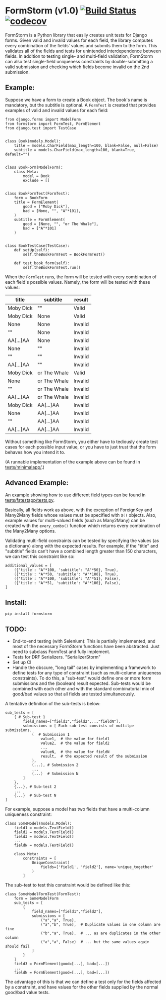 # FormStorm (v1.0) [![Build Status](https://travis-ci.org/TravisDart/formstorm.svg?branch=master)](https://travis-ci.org/TravisDart/formstorm)  [![codecov](https://codecov.io/gh/TravisDart/formstorm/branch/master/graph/badge.svg)](https://codecov.io/gh/TravisDart/formstorm)



FormStorm is a Python library that easily creates unit tests for Django forms. Given valid and invalid values for each field, the library computes every combination of the fields' values and submits them to the form. This validates all of the fields and tests for unintended interdependence between fields. In addition to testing single- and multi-field validation, FormStorm can also test single-field uniqueness constraints by double-submitting a valid submission and checking which fields become invalid on the 2nd submission.

## Example:

Suppose we have a form to create a Book object. The book's name is mandatory,
but the subtitle is optional. A `FormTest` is created that provides examples 
of valid and invalid values for each field:


    from django.forms import ModelForm
    from formstorm import FormTest, FormElement
    from django.test import TestCase
    
    
    class Book(models.Model):
        title = models.CharField(max_length=100, blank=False, null=False)
        subtitle = models.CharField(max_length=100, blank=True, default="")
    
    
    class BookForm(ModelForm):
        class Meta:
            model = Book
            exclude = []
    
    
    class BookFormTest(FormTest):
    	form = BookForm
    	title = FormElement(
    		good = ["Moby Dick"],
    		bad = [None, "", "A"*101],
    	)
    	subtitle = FormElement(
    		good = [None, "", "or The Whale"],
    		bad = ["A"*101]
    	)
    
    
    class BookTestCase(TestCase):
        def setUp(self):
            self.theBookFormTest = BookFormTest()
    
        def test_book_form(self):
            self.theBookFormTest.run()


When the `FormTest` runs, the form will be tested with every combination of 
each field's possible values. Namely, the form will be tested with these values:


|  title    | subtitle     | result  | 
|-----------|--------------|---------| 
| Moby Dick | ""           | Valid   | 
| Moby Dick | None         | Valid   | 
| None      | None         | Invalid | 
| ""        | None         | Invalid | 
| AA[...]AA | None         | Invalid | 
| None      | ""           | Invalid | 
| ""        | ""           | Invalid | 
| AA[...]AA | ""           | Invalid | 
| Moby Dick | or The Whale | Valid   | 
| None      | or The Whale | Invalid | 
| ""        | or The Whale | Invalid | 
| AA[...]AA | or The Whale | Invalid | 
| Moby Dick | AA[...]AA    | Invalid | 
| None      | AA[...]AA    | Invalid | 
| ""        | AA[...]AA    | Invalid | 
| AA[...]AA | AA[...]AA    | Invalid | 

Without something like FormStorm, you either have to tediously create test cases
for each possible input value, or you have to just trust that the form behaves
how you intend it to.

(A runnable implementation of the example above can be found in [tests/minimalapp/](tests/minimalapp/).)

## Advanced Example:

An example showing how to use different field types can be found in [tests/fstestapp/tests.py](tests/fstestapp/tests.py).

Basically, all fields work as above, with the exception of ForeignKey and Many2Many fields whose values must be specified with `Q()` objects. Also, example values for multi-valued fields (such as Many2Many) can be created with the `every_combo()` function which returns every combination of the Many2Many options.

Validating multi-field constraints can be tested by specifying the values (as a dictionary) along with the expected results. For example, if the "title" and "subtitle" fields can't have a combined length greater than 150 characters, we can test this constraint like so:

    additional_values = [
        ({'title': "A"*100, 'subtitle': "A"*50}, True),
        ({'title': "A"*50, 'subtitle': "A"*100}, True),
        ({'title': "A"*100, 'subtitle': "A"*51}, False),
        ({'title': "A"*51, 'subtitle': "A"*100}, False),
    ]

## Install:

    pip install formstorm

## TODO:


- End-to-end testing (with Selenium): This is partially implemented, and most of the necessary FormStorm functions have been abstracted. Just need to subclass FormTest and fully implement.
- Tests for DRF Serializers. "SerializerStorm"
- Set up CI
- Handle the obscure, "long tail" cases by implementing a framework to define tests for any type of constraint (such as multi-column uniqueness constraints). To do this, a "sub-test" would define one or more form submissions and the (boolean) result expected. Sub-tests would be combined with each other and with the standard combinatorial mix of good/bad values so that all fields are tested simultaneously.


A tentative definition of the sub-tests is below:

    sub_tests = [
        { # Sub-test 1
            field_names=["field1","field2",..."fieldN"],
            submissions = [ Each sub-test consists of multilpe submissions.
                (  # Submission 1 
                    value1,  # the value for field1
                    value2,  # the value for field2
                    ...
                    valueN,  # the value for fieldN
                    result,  # the expected result of the submission
                ),
                (...), # Submission 2
                ...
                (...)  # Submission N
            ]
        },
        {...}, # Sub-test 2
        ...
        {...}  # Sub-test N
    ]

For example, suppose a model has two fields that have a multi-column uniqueness constraint:

    class SomeModel(models.Model):
        field1 = models.TextField()
        field2 = models.TextField()
        field3 = models.TextField()
        ...
        fieldN = models.TextField()

        class Meta:
            constraints = [
                UniqueConstraint(
                    fields=['field1', 'field2'], name='unique_together'
                )
            ] 

The sub-test to test this constraint would be defined like this:

    class SomeModelFormTest(FormTest):
    	form = SomeModelForm
        sub_tests = [
            {
                field_names=["field1","field2"],
                submissions = [
                    ("a","a", True),
                    ("a","b", True),  # Duplicate values in one column are fine
                    ("b","a", True),  # ... as are duplicates in the other column
                    ("a","a", False)  # ... but the same values again should fail
                ]
            }
        ]
        field3 = FormElement(good=[...], bad=[...])
        ...
        fieldN = FormElement(good=[...], bad=[...])

The advantage of this is that we can define a test only for the fields affected by a constraint, and have values for the other fields supplied by the normal good/bad value tests.
